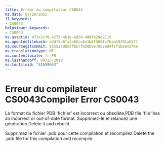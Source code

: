 ```yaml
---
title: Erreur du compilateur CS0043
ms.date: 07/20/2015
f1_keywords:
- CS0043
helpviewer_keywords:
- CS0043
ms.assetid: 471e2cf8-4275-4618-ad20-408f829d2119
ms.openlocfilehash: dddf5b8fa2c65cc8e1b6f5651c76aa19302a5177
ms.sourcegitcommit: 9b552addadfb57fab0b9e7852ed4f1f1b8a42f8e
ms.translationtype: MT
ms.contentlocale: fr-FR
ms.lasthandoff: 04/23/2019
ms.locfileid: "61659603"
---
```

# <a name="compiler-error-cs0043"></a><span data-ttu-id="bca96-102">Erreur du compilateur CS0043</span><span class="sxs-lookup"><span data-stu-id="bca96-102">Compiler Error CS0043</span></span>
<span data-ttu-id="bca96-103">Le format du fichier PDB 'fichier' est incorrect ou obsolète.</span><span class="sxs-lookup"><span data-stu-id="bca96-103">PDB file 'file' has an incorrect or out-of-date format.</span></span> <span data-ttu-id="bca96-104">Supprimez-le et relancez une génération.</span><span class="sxs-lookup"><span data-stu-id="bca96-104">Delete it and rebuild.</span></span>  
  
 <span data-ttu-id="bca96-105">Supprimez le fichier .pdb pour cette compilation et recompilez.</span><span class="sxs-lookup"><span data-stu-id="bca96-105">Delete the .pdb file for this compilation and recompile.</span></span>
